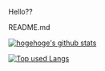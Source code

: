 <!-- ![github-readme-stats](https://git-hub-readme-stats-clone-31uf.vercel.app/api/?username=Sashq-o)
![github-readme-stats](https://git-hub-readme-stats-clone-31uf.vercel.app/api/top-langs/?username=Sashq-o) -->
Hello??
<p align="left"> 
<!--   <img alt="Top Langs" height="150px" src="https://git-hub-readme-stats-clone-31uf.vercel.app/api//top-langs/?username=Sashq-o&layout=compact&show_icons=true&theme=onedark" /> -->
<!--   <img alt="github stats" height="150px" src="https://git-hub-readme-stats-clone-31uf.vercel.app/api?username=Sashq-o&theme=onedark&show_icons=ture" /> -->
<!-- </p> -->


README.md
<!-- リポジトリステータス -->
[![hogehoge's github stats](https://github-readme-stats.vercel.app/api?username=Sashq-o&hide=contribs&count_private=true&show_icons=true&theme=tokyonight)](https://github.com/Sashq-o/)

<!-- ソースコード統計 -->
[![Top used Langs](https://github-readme-stats.vercel.app/api/top-langs/?username=Sashq-o&layout=compact&theme=tokyonight)](https://github.com/Sashq-o/)

